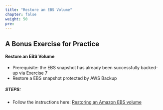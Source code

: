 ```yaml
---
title: "Restore an EBS Volume"
chapter: false
weight: 50
pre:
---
```


## A Bonus Exercise for Practice

#### Restore an EBS Volume

- Prerequisite:  the EBS snapshot has already been successfully backed-up via Exercise 7
- Restore a EBS snapshot protected by AWS Backup

##### STEPS:

- Follow the instructions here:  [Restoring an Amazon EBS volume](https://docs.aws.amazon.com/aws-backup/latest/devguide/restoring-ebs.html)
